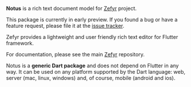 **Notus** is a rich text document model for [Zefyr][] project.

This package is currently in early preview. If you found a bug or
have a feature request, please file it at the [issue tracker][].

Zefyr provides a lightweight and user friendly rich text editor for
Flutter framework.

For documentation, please see the main [Zefyr][] repository.

Notus is a **generic Dart package** and does not depend
on Flutter in any way. It can be used on any platform supported
by the Dart language: web, server (mac, linux, windows) and,
of course, mobile (android and ios).

[Zefyr]: https://github.com/memspace/zefyr
[issue tracker]: https://github.com/memspace/zefyr/issues
